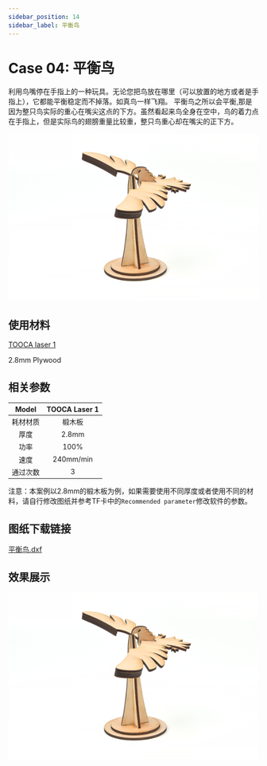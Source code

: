 ```yaml
---
sidebar_position: 14
sidebar_label: 平衡鸟
---
```


# Case 04: 平衡鸟



利用鸟嘴停在手指上的一种玩具。无论您把鸟放在哪里（可以放置的地方或者是手指上），它都能平衡稳定而不掉落。如真鸟一样飞翔。
平衡鸟之所以会平衡,那是因为整只鸟实际的重心在嘴尖这点的下方。虽然看起来鸟全身在空中，鸟的着力点在手指上，但是实际鸟的翅膀重量比较重，整只鸟重心却在嘴尖的正下方。


![](./images/tooca-laser-1-case-04-01.png)

## 使用材料

[TOOCA laser 1](https://www.elecfreaks.com/elecfreaks-tooca-laser-1.html)

2.8mm Plywood


## 相关参数

|Model|TOOCA Laser 1|
|:-------:|:-------:|
|耗材材质|椴木板|
|厚度|2.8mm|
|功率|100%|
|速度|240mm/min|
|通过次数|3|

注意：本案例以2.8mm的椴木板为例，如果需要使用不同厚度或者使用不同的材料，请自行修改图纸并参考TF卡中的`Recommended parameter`修改软件的参数。

## 图纸下载链接

[平衡鸟.dxf](https://minhaskamal.github.io/DownGit/#/home?url=https://github.com/elecfreaks/learn-en/blob/master/tooca-laser-1/file/Cutting/balance-bird/balance-bird.dxf)

## 效果展示

![](./images/tooca-laser-1-case-04-01.png)
